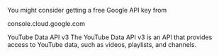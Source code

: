 You might consider getting a free Google API key from

console.cloud.google.com

YouTube Data API v3
The YouTube Data API v3 is an API that provides access to YouTube data, such as videos, playlists, and channels.